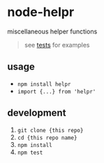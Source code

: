 # node-helpr

miscellaneous helper functions

> see [tests](test) for examples

## usage

- `npm install helpr`
- `import {...} from 'helpr'`

## development

1. `git clone {this repo}`
1. `cd {this repo name}`
1. `npm install`
1. `npm test`
